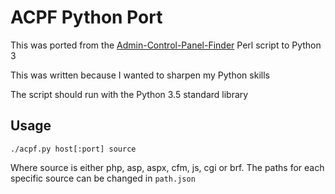 # ACPF Python Port
This was ported from the [Admin-Control-Panel-Finder](https://github.com/AppoPro/Admin-Control-Panel-Finder) Perl script to Python 3

This was written because I wanted to sharpen my Python skills

The script should run with the Python 3.5 standard library

## Usage
`./acpf.py host[:port] source`

Where source is either php, asp, aspx, cfm, js, cgi or brf.
The paths for each specific source can be changed in `path.json`

